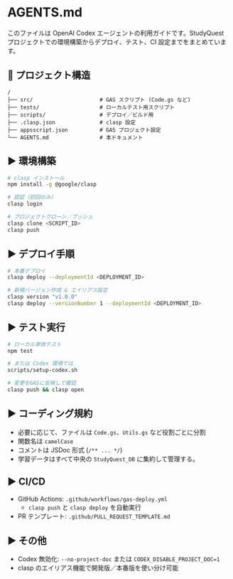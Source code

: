 # AGENTS.md

このファイルは OpenAI Codex エージェントの利用ガイドです。StudyQuest プロジェクトでの環境構築からデプロイ、テスト、CI 設定までをまとめています。

## 📁 プロジェクト構造

```
/
├── src/                     # GAS スクリプト (Code.gs など)
├── tests/                   # ローカルテスト用スクリプト
├── scripts/                 # デプロイ／ビルド用
├── .clasp.json              # clasp 設定
├── appsscript.json          # GAS プロジェクト設定
└── AGENTS.md                # 本ドキュメント
```

## ▶ 環境構築

```bash
# clasp インストール
npm install -g @google/clasp

# 認証（初回のみ）
clasp login

# プロジェクトクローン／プッシュ
clasp clone <SCRIPT_ID>
clasp push
```

## ▶ デプロイ手順

```bash
# 本番デプロイ
clasp deploy --deploymentId <DEPLOYMENT_ID>

# 新規バージョン作成 & エイリアス設定
clasp version "v1.0.0"
clasp deploy --versionNumber 1 --deploymentId <DEPLOYMENT_ID>
```

## ▶ テスト実行

```bash
# ローカル単体テスト
npm test

# または Codex 環境では
scripts/setup-codex.sh

# 変更をGASに反映して確認
clasp push && clasp open
```

## ▶ コーディング規約

- 必要に応じて、ファイルは `Code.gs`、`Utils.gs` など役割ごとに分割
- 関数名は `camelCase`
- コメントは JSDoc 形式 (`/** ... */`)
- 学習データはすべて中央の `StudyQuest_DB` に集約して管理する。

## ▶ CI/CD

- GitHub Actions: `.github/workflows/gas-deploy.yml`
  - `clasp push` と `clasp deploy` を自動実行
- PR テンプレート: `.github/PULL_REQUEST_TEMPLATE.md`

## ▶ その他

- Codex 無効化: `--no-project-doc` または `CODEX_DISABLE_PROJECT_DOC=1`
- clasp のエイリアス機能で開発版／本番版を使い分け可能
